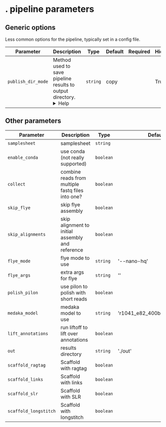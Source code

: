 # . pipeline parameters



## Generic options

Less common options for the pipeline, typically set in a config file.

| Parameter | Description | Type | Default | Required | Hidden |
|-----------|-----------|-----------|-----------|-----------|-----------|
| `publish_dir_mode` | Method used to save pipeline results to output directory. <details><summary>Help</summary><small>The Nextflow `publishDir` option specifies which intermediate files should be saved to the output directory. This option tells the pipeline what method should be used to move these files. See [Nextflow docs](https://www.nextflow.io/docs/latest/process.html#publishdir) for details.</small></details>| `string` | copy |  | True |

## Other parameters

| Parameter | Description | Type | Default | Required | Hidden |
|-----------|-----------|-----------|-----------|-----------|-----------|
| `samplesheet` | samplesheet | `string` |  |  |  |
| `enable_conda` | use conda (not really supported) | `boolean` |  |  |  |
| `collect` | combine reads from multiple fastq files into one? | `boolean` |  |  |  |
| `skip_flye` | skip flye assembly | `boolean` |  |  |  |
| `skip_alignments` | skip alignment to initial assembly and reference | `boolean` |  |  |  |
| `flye_mode` | flye mode to use | `string` | '--nano-hq' |  |  |
| `flye_args` | extra args for flye | `string` | '' |  |  |
| `polish_pilon` | use pilon to polish with short reads | `boolean` |  |  |  |
| `medaka_model` | medaka model to use | `string` | 'r1041_e82_400bps_hac_v4.2.0' |  |  |
| `lift_annotations` | run liftoff to lift over annotations | `boolean` |  |  |  |
| `out` | results directory | `string` | './out' |  |  |
| `scaffold_ragtag` | Scaffold with ragtag | `boolean` |  |  |  |
| `scaffold_links` | Scaffold with links | `boolean` |  |  |  |
| `scaffold_slr` | Scaffold with SLR | `boolean` |  |  |  |
| `scaffold_longstitch` | Scaffold with longstitch | `boolean` |  |  |  |
